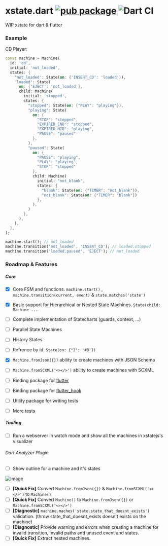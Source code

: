 # xstate.dart [![pub package](https://img.shields.io/pub/v/xstate.svg)](https://pub.dev/packages/xstate) ![Dart CI](https://github.com/sahandevs/xstate.dart/workflows/Dart%20CI/badge.svg)
WIP xstate for dart &amp; flutter

### Example
CD Player:

```dart
const machine = Machine(
  id: 'cd',
  initial: 'not_loaded',
  states: {
    'not_loaded': State(on: {'INSERT_CD': 'loaded'}),
    'loaded': State(
      on: {'EJECT': 'not_loaded'},
      child: Machine(
        initial: 'stopped',
        states: {
          "stopped": State(on: {"PLAY": "playing"}),
          "playing": State(
            on: {
              "STOP": "stopped",
              "EXPIRED_END": "stopped",
              "EXPIRED_MID": "playing",
              "PAUSE": "paused"
            },
          ),
          "paused": State(
            on: {
              "PAUSE": "playing",
              "PLAY": "playing",
              "STOP": "stopped"
            },
            child: Machine(
              initial: "not_blank",
              states: {
                "blank": State(on: {"TIMER": "not_blank"}),
                "not_blank": State(on: {"TIMER": "blank"})
              },
            ),
          )
        },
      ),
    ),
  },
);

machine.start(); // not_loaded
machine.transition('not_loaded', 'INSERT_CD'); // loaded.stopped
machine.transition('loaded.paused', 'EJECT'); // not_loaded
```

### Roadmap & Features

##### Core

- [x] Core FSM and functions. `machine.start()` , `machine.transition(current, event)` & `state.matches('state')`
- [x] Basic support for Hierarchical or Nested State Machines. `State(child: Machine ...`
- [ ] Complete implementation of Statecharts (guards, context, ...)
- [ ] Parallel State Machines
- [ ] History States
- [ ] Refrence by id. `State(on: {"2": '#B'})`
- [x] `Machine.fromJson({})` ability to create machines with JSON Schema
- [ ] `Machine.fromSCXML('<></>')` ability to create machines with SCXML
- [ ] Binding package for [flutter](https://github.com/flutter/flutter)
- [ ] Binding package for [flutter_hook](https://github.com/rrousselGit/flutter_hooks)
- [ ] Utility package for writing tests
- [ ] More tests


##### Tooling
- [ ] Run a webserver in watch mode and show all the machines in xstatejs's visualizer
###### Dart Analyzer Plugin
- [ ] Show outline for a machine and it's states

![image](https://user-images.githubusercontent.com/1113944/74012163-d119a280-499e-11ea-8256-a8ad74b40501.png)

- [ ] __[Quick Fix]__ Convert `Machine.fromJson({})` & `Machine.fromSCXML('<></>')` to `Machine()`
- [ ] __[Quick Fix]__ Convert `Machine()` to `Machine.fromJson({})` or `Machine.fromSCXML('<></>')`
- [ ] __[Diagnostic]__ `machine.maches('state.state_that_doesnt_exists')` validation. (throw state_that_doesnt_exists doesn't exists on the machine)
- [ ] __[Diagnostic]__ Provide warning and errors when creating a machine for invalid transition, invalid paths and unused event and states.
- [ ] __[Quick Fix]__ Extract nested machines.
